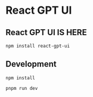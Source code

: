 # React GPT UI

## React GPT UI IS HERE
`npm install react-gpt-ui`

## Development
`npm install`

`pnpm run dev`
